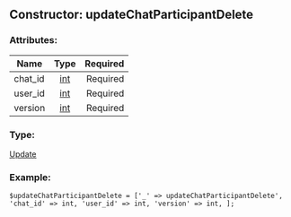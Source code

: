 ## Constructor: updateChatParticipantDelete  

### Attributes:

| Name     |    Type       | Required |
|----------|:-------------:|---------:|
|chat\_id|[int](../types/int.md) | Required|
|user\_id|[int](../types/int.md) | Required|
|version|[int](../types/int.md) | Required|
### Type: 

[Update](../types/Update.md)
### Example:

```
$updateChatParticipantDelete = ['_' => updateChatParticipantDelete', 'chat_id' => int, 'user_id' => int, 'version' => int, ];
```